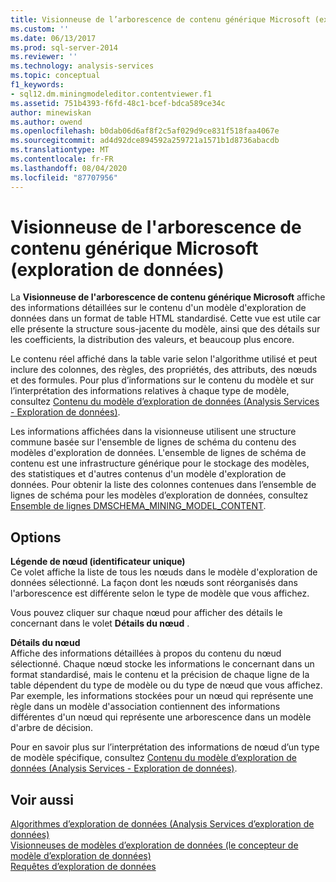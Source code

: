 ```yaml
---
title: Visionneuse de l’arborescence de contenu générique Microsoft (exploration de données) | Microsoft Docs
ms.custom: ''
ms.date: 06/13/2017
ms.prod: sql-server-2014
ms.reviewer: ''
ms.technology: analysis-services
ms.topic: conceptual
f1_keywords:
- sql12.dm.miningmodeleditor.contentviewer.f1
ms.assetid: 751b4393-f6fd-48c1-bcef-bdca589ce34c
author: minewiskan
ms.author: owend
ms.openlocfilehash: b0dab06d6af8f2c5af029d9ce831f518faa4067e
ms.sourcegitcommit: ad4d92dce894592a259721a1571b1d8736abacdb
ms.translationtype: MT
ms.contentlocale: fr-FR
ms.lasthandoff: 08/04/2020
ms.locfileid: "87707956"
---
```

# <a name="microsoft-generic-content-tree-viewer-data-mining"></a>Visionneuse de l'arborescence de contenu générique Microsoft (exploration de données)
  La **Visionneuse de l'arborescence de contenu générique Microsoft** affiche des informations détaillées sur le contenu d'un modèle d'exploration de données dans un format de table HTML standardisé. Cette vue est utile car elle présente la structure sous-jacente du modèle, ainsi que des détails sur les coefficients, la distribution des valeurs, et beaucoup plus encore.  
  
 Le contenu réel affiché dans la table varie selon l'algorithme utilisé et peut inclure des colonnes, des règles, des propriétés, des attributs, des nœuds et des formules. Pour plus d’informations sur le contenu du modèle et sur l’interprétation des informations relatives à chaque type de modèle, consultez [Contenu du modèle d’exploration de données &#40;Analysis Services - Exploration de données&#41;](data-mining/mining-model-content-analysis-services-data-mining.md).  
  
 Les informations affichées dans la visionneuse utilisent une structure commune basée sur l'ensemble de lignes de schéma du contenu des modèles d'exploration de données. L'ensemble de lignes de schéma de contenu est une infrastructure générique pour le stockage des modèles, des statistiques et d'autres contenus d'un modèle d'exploration de données. Pour obtenir la liste des colonnes contenues dans l’ensemble de lignes de schéma pour les modèles d’exploration de données, consultez [Ensemble de lignes DMSCHEMA_MINING_MODEL_CONTENT](https://docs.microsoft.com/bi-reference/schema-rowsets/data-mining/dmschema-mining-model-content-rowset).  
  
## <a name="options"></a>Options  
 **Légende de nœud (identificateur unique)**  
 Ce volet affiche la liste de tous les nœuds dans le modèle d'exploration de données sélectionné. La façon dont les nœuds sont réorganisés dans l'arborescence est différente selon le type de modèle que vous affichez.  
  
 Vous pouvez cliquer sur chaque nœud pour afficher des détails le concernant dans le volet **Détails du nœud** .  
  
 **Détails du nœud**  
 Affiche des informations détaillées à propos du contenu du nœud sélectionné. Chaque nœud stocke les informations le concernant dans un format standardisé, mais le contenu et la précision de chaque ligne de la table dépendent du type de modèle ou du type de nœud que vous affichez. Par exemple, les informations stockées pour un nœud qui représente une règle dans un modèle d'association contiennent des informations différentes d'un nœud qui représente une arborescence dans un modèle d'arbre de décision.  
  
 Pour en savoir plus sur l’interprétation des informations de nœud d’un type de modèle spécifique, consultez [Contenu du modèle d’exploration de données &#40;Analysis Services - Exploration de données&#41;](data-mining/mining-model-content-analysis-services-data-mining.md).  
  
## <a name="see-also"></a>Voir aussi  
 [Algorithmes d’exploration de données &#40;Analysis Services d’exploration de données&#41;](data-mining/data-mining-algorithms-analysis-services-data-mining.md)   
 [Visionneuses de modèles d’exploration de données &#40;le concepteur de modèle d’exploration de données&#41;](mining-model-viewers-data-mining-model-designer.md)   
 [Requêtes d’exploration de données](data-mining/data-mining-queries.md)  
  
  
